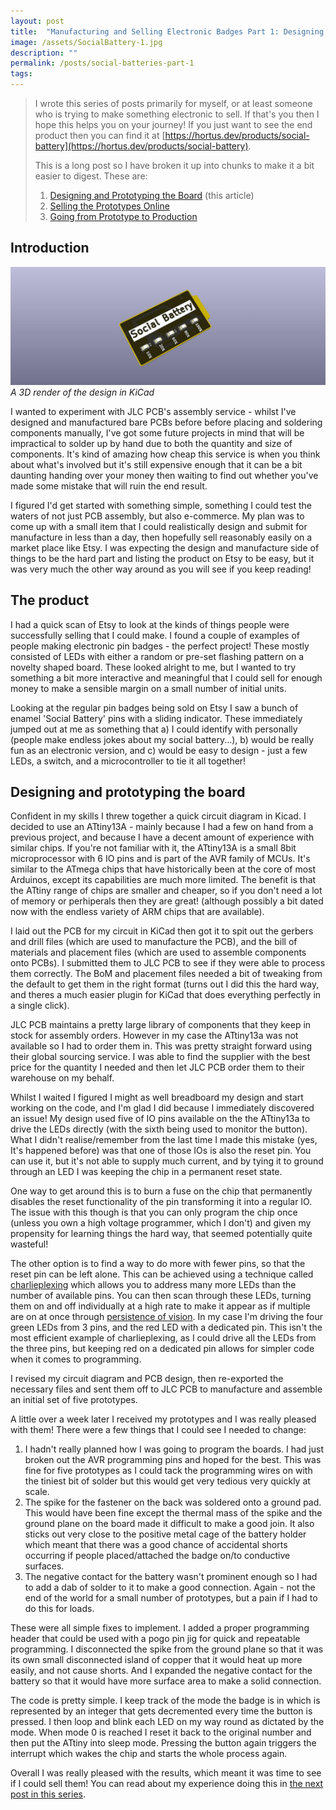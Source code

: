 ```yaml
---
layout: post
title:  "Manufacturing and Selling Electronic Badges Part 1: Designing and Prototyping the board"
image: /assets/SocialBattery-1.jpg
description: ""
permalink: /posts/social-batteries-part-1
tags:
---
```


>I wrote this series of posts primarily for myself, or at least someone who is trying to make something electronic to sell. If that's you then I hope this helps you on your journey!  If you just want to see the end product then you can find it at [https://hortus.dev/products/social-battery](https://hortus.dev/products/social-battery). 
>
>This is a long post so I have broken it up into chunks to make it a bit easier to digest. These are:
>
>1. [Designing and Prototyping the Board](/posts/social-batteries-part-1) (this article)
>2. [Selling the Prototypes Online](/posts/social-batteries-part-2)
>3. [Going from Prototype to Production](/posts/social-batteries-part-3)

## Introduction
![3D Render of the design in KiCad](/assets/SocialBattery-1.jpg)
*A 3D render of the design in KiCad*

I wanted to experiment with JLC PCB's assembly service - whilst I've designed and manufactured bare PCBs before before placing and soldering components manually, I've got some future projects in mind that will be impractical to solder up by hand due to both the quantity and size of components. It's kind of amazing how cheap this service is when you think about what's involved but it's still expensive enough that it can be a bit daunting handing over your money then waiting to find out whether you've made some mistake that will ruin the end result.

I figured I'd get started with something simple, something I could test the waters of not just PCB assembly, but also e-commerce. My plan was to come up with a small item that I could realistically design and submit for manufacture in less than a day, then hopefully sell reasonably easily on a market place like Etsy. I was expecting the design and manufacture side of things to be the hard part and listing the product on Etsy to be easy, but it was very much the other way around as you will see if you keep reading!

## The product
I had a quick scan of Etsy to look at the kinds of things people were successfully selling that I could make. I found a couple of examples of people making electronic pin badges - the perfect project! These mostly consisted of LEDs with either a random or pre-set flashing pattern on a novelty shaped board. These looked alright to me, but I wanted to try something a bit more interactive and meaningful that I could sell for enough money to make a sensible margin on a small number of initial units. 

Looking at the regular pin badges being sold on Etsy I saw a bunch of enamel 'Social Battery' pins with a sliding indicator. These immediately jumped out at me as something that a) I could identify with personally (people make endless jokes about my social battery...), b) would be really fun as an electronic version, and c) would be easy to design - just a few LEDs, a switch, and a microcontroller to tie it all together!

## Designing and prototyping the board
Confident in my skills I threw together a quick circuit diagram in Kicad. I decided to use an ATtiny13A - mainly because I had a few on hand from a previous project, and because I  have a decent amount of experience with similar chips. If you're not familiar with it, the ATtiny13A is a small 8bit microprocessor with 6 IO pins and is part of the AVR family of MCUs. It's similar to the ATmega chips that have historically been at the core of most Arduinos, except its capabilities are much more limited. The benefit is that the ATtiny range of chips are smaller and cheaper, so if you don't need a lot of memory or perhiperals then they are great! (although possibly a bit dated now with the endless variety of ARM chips that are available).

I laid out the PCB for my circuit in KiCad then got it to spit out the gerbers and drill files (which are used to manufacture the PCB), and the bill of materials and placement files (which are used to assemble components onto PCBs). I submitted them to JLC PCB to see if they were able to process them correctly. The BoM and placement files needed a bit of tweaking from the default to get them in the right format (turns out I did this the hard way, and theres a much easier plugin for KiCad that does everything perfectly in a single click). 

JLC PCB maintains a pretty large library of components that they keep in stock for assembly orders. However in my case the ATtiny13a was not available so I had to order them in. This was pretty straight forward using their global sourcing service. I was able to find the supplier with the best price for the quantity I needed and then let JLC PCB order them to their warehouse on my behalf. 

Whilst I waited I figured I might as well breadboard my design and start working on the code, and I'm glad I did because I immediately discovered an issue! My design used  five of IO pins available on the the ATtiny13a to drive the LEDs directly (with the sixth being used to monitor the button). What I didn't realise/remember from the last time I made this mistake (yes, It's happened before) was that one of those IOs is also the reset pin. You can use it, but it's not able to supply much current, and by tying it to ground through an LED I was keeping the chip in a permanent reset state.

One way to get around this is to burn a fuse on the chip that permanently disables the reset functionality of the pin transforming it into a regular IO. The issue with this though is that you can only program the chip once (unless you own a high voltage programmer, which I don't) and given my propensity for learning things the hard way, that seemed potentially quite wasteful!

The other option is to find a way to do more with fewer pins, so that the reset pin can be left alone. This can be achieved using a technique called [charlieplexing](https://en.wikipedia.org/wiki/Charlieplexing) which allows you to address many more LEDs than the number of available pins. You can then scan through these LEDs, turning them on and off individually at a high rate to make it appear as if multiple are on at once through [persistence of vision](https://en.wikipedia.org/wiki/Persistence_of_vision). In my case I'm driving the four green LEDs from 3 pins, and the red LED with a dedicated pin. This isn't the most efficient example of charlieplexing, as I could drive all the LEDs from the three pins, but keeping red on a dedicated pin allows for simpler code when it comes to programming. 

I revised my circuit diagram and PCB design, then re-exported the necessary files and sent them off to JLC PCB to manufacture and assemble an initial set of five prototypes. 

A little over a week later I received my prototypes and I was really pleased with them! There were a few things that I could see I needed to change:

1. I hadn't really planned how I was going to program the boards. I had just broken out the AVR programming pins and hoped for the best. This was fine for five prototypes as I could tack the programming wires on with the tiniest bit of solder but  this would get very tedious very quickly at scale.
2. The spike for the fastener on the back was soldered onto a ground pad. This would have been fine except the thermal mass of the spike and the ground plane on the board made it difficult to make a good join. It also sticks out very close to the positive metal cage of the battery holder which meant that there was a good chance of accidental shorts occurring if people placed/attached the badge on/to conductive surfaces.
3. The negative contact for the battery wasn't prominent enough so I had to add a dab of solder to it to make a good connection. Again - not the end of the world for a small number of prototypes, but a pain if I had to do this for loads.

These were all simple fixes to implement. I added a proper programming header that could be used with a pogo pin jig for quick and repeatable programming. I disconnected the spike from the ground plane so that it was its own small disconnected island of copper that it would heat up more easily, and not cause shorts. And I expanded the negative contact for the battery so that it would have more surface area to make a solid connection.

The code is pretty simple. I keep track of the mode the badge is in which is represented by an integer that gets decremented every time the button is pressed. I then loop and blink each LED on my way round as dictated by the mode. When mode 0 is reached I reset it back to the original number and then put the ATtiny into sleep mode. Pressing the button again triggers the interrupt which wakes the chip and starts the whole process again.

Overall I was really pleased with the results, which meant it was time to see if I could sell them! You can read about my experience doing this in [the next post in this series](/posts/social-batteries-part-2).
